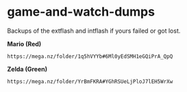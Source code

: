 # game-and-watch-dumps
Backups of the extflash and intflash if yours failed or got lost.

**Mario (Red)**

`https://mega.nz/folder/1q5hVYYb#6Ml0yEdSMH1eGQiPrA_QpQ`

**Zelda (Green)**

`https://mega.nz/folder/YrBmFKRA#YGhRSUeLjPloJ7lEH5WrXw`
